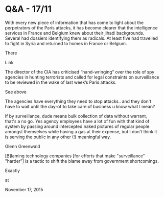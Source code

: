 # Q&A - 17/11
With every new piece of information that has come to light about the perpetrators of the Paris attacks, it has become clearer that the intelligence services in France and Belgium knew about their jihadi backgrounds. Several had dossiers identifying them as radicals. At least five had travelled to fight in Syria and returned to homes in France or Belgium.

There

Link

The director of the CIA has criticised “hand-wringing” over the role of spy agencies in hunting terrorists and called for legal constraints on
surveillance to be reviewed in the wake of last week’s Paris attacks.

See above

The agencies have everything they need to stop attacks.. and they don't have to wait until the day-of to take care of business u know what I mean?

If by surveillance, dude means bulk collection of data without warrant, that's a no go. Yes agency employees have a lot of fun with that kind of system by passing around intercepted naked pictures of regular people amongst themselves while having a gas at their expense, but I don't think it is serving the public in any other (!) meaningful way. 

Glenn Greenwald

[B]laming technology companies [for efforts that make "surveillance" "harder"] is a tactic to shift the blame away from government shortcomings.

Exactly








at

November 17, 2015















